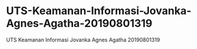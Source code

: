 # UTS-Keamanan-Informasi-Jovanka-Agnes-Agatha-20190801319
UTS Keamanan Informasi Jovanka Agnes Agatha 20190801319
